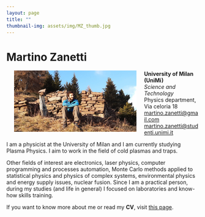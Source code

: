 ```yaml
---
layout: page
title: ""
thumbnail-img: assets/img/MZ_thumb.jpg
---
```


# Martino Zanetti

<img hspace=20 src="assets/img/MZ2.jpg" alt="MZ" title="MartinoZ" width="320" align="left"/>

**University of Milan (UniMi)**  
*Science and Technology*  
Physics department,  
Via celoria 18  
[martino.zanetti@gmail.com](mailto:martino.zanetti@gmail.com)  
[martino.zanetti@studenti.unimi.it](mailto:martino.zanetti@studenti.unimi.it)
  
I am a physicist at the University of Milan and I am currently studying Plasma Physics. I aim to work in the field of cold plasmas and traps.

Other fields of interest are electronics, laser physics, computer programming and processes automation,
Monte Carlo methods applied to statistical physics and physics of complex systems, environmental
physics and energy supply issues, nuclear fusion.
Since I am a practical person, during my studies (and life in general) I focused on laboratories and know-how skills training.

If you want to know more about me or read my **CV**, visit [this page](https://martinozanetti.github.io/aboutme/).
